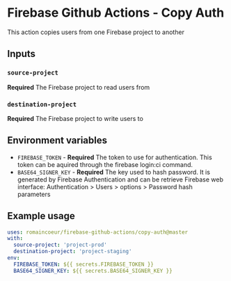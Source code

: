 # Firebase Github Actions - Copy Auth

This action copies users from one Firebase project to another

## Inputs

### `source-project`

**Required** The Firebase project to read users from

### `destination-project`

**Required** The Firebase project to write users to

## Environment variables

* `FIREBASE_TOKEN` - **Required** The token to use for authentication. This token can be aquired through the firebase
login:ci command.
* `BASE64_SIGNER_KEY` - **Required** The key used to hash password. It is generated by Firebase Authentication and can
be retrieve Firebase web interface: Authentication > Users > options > Password hash parameters

## Example usage

```yaml
uses: romaincoeur/firebase-github-actions/copy-auth@master
with:
  source-project: 'project-prod'
  destination-project: 'project-staging'
env:
  FIREBASE_TOKEN: ${{ secrets.FIREBASE_TOKEN }}
  BASE64_SIGNER_KEY: ${{ secrets.BASE64_SIGNER_KEY }}
